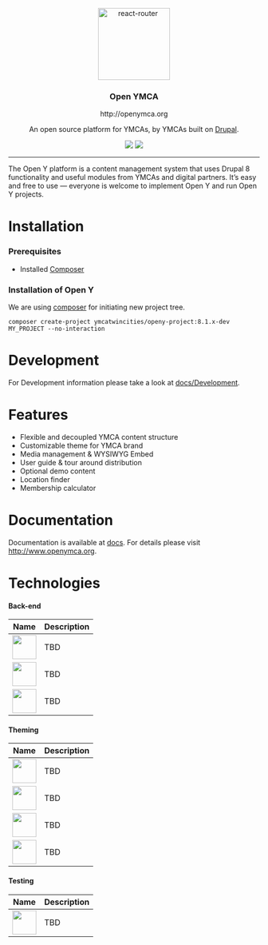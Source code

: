 <p align="center">
  <a href="http://www.openymca.org">
    <img alt="react-router" src="https://www.ymcamn.org/themes/custom/ymca/img/ymca-logo.svg" width="144">
  </a>
</p>

<h3 align="center">
  Open YMCA
</h3>
<p align="center">
  http://openymca.org
</p>
<p align="center">
  An open source platform for YMCAs, by YMCAs built on <a href="drupal.org">Drupal</a>.
</p>

<p align="center">
  <a href="https://packagist.org/packages/ymcatwincities/openy"><img src="https://img.shields.io/packagist/v/ymcatwincities/openy.svg?style=flat-square"></a>
  <a href="https://packagist.org/packages/ymcatwincities/openy"><img src="https://img.shields.io/packagist/dm/ymcatwincities/openy.svg?style=flat-square"></a>
</p>

***

The Open Y platform is a content management system that uses Drupal 8 functionality and useful modules from YMCAs and digital partners. It’s easy and free to use — everyone is welcome to implement Open Y and run Open Y projects.

# Installation

### Prerequisites

- Installed [Composer](https://getcomposer.org/download/)

### Installation of Open Y
We are using [composer](https://getcomposer.org/) for initiating new project tree.

```
composer create-project ymcatwincities/openy-project:8.1.x-dev MY_PROJECT --no-interaction
```

# Development
For Development information please take a look at [docs/Development](https://github.com/ymcatwincities/openy/tree/8.x-1.x/docs/Development).

# Features
- Flexible and decoupled YMCA content structure
- Customizable theme for YMCA brand
- Media management & WYSIWYG Embed
- User guide & tour around distribution
- Optional demo content
- Location finder
- Membership calculator

# Documentation
Documentation is available at [docs](https://github.com/ymcatwincities/openy/tree/8.x-1.x/docs). For details please visit http://www.openymca.org.

# Technologies

#### Back-end
|Name|Description|
|:--:|:----------|
|<a href="https://www.drupal.org"><img width="48" height="48" align="middle" src="https://worldvectorlogo.com/logos/drupal.svg"></a>|TBD|
|<a href="http://php.net"><img width="48" height="48" align="middle" src="https://worldvectorlogo.com/logos/php.svg"></a>|TBD|
|<a href="https://www.drupal.org"><img width="48" height="48" align="middle" src="https://worldvectorlogo.com/logos/composer.svg"></a>|TBD|

#### Theming
|Name|Description|
|:--:|:----------|
|<a href="http://php.net"><img width="48" height="48" align="middle" src="https://worldvectorlogo.com/logos/css-3.svg"></a>|TBD|
|<a href="http://php.net"><img width="48" height="48" align="middle" src="https://worldvectorlogo.com/logos/sass-1.svg"></a>|TBD|
|<a href="https://www.drupal.org"><img width="48" height="48" align="middle" src="https://worldvectorlogo.com/logos/html-5.svg"></a>|TBD|
|<a href="http://php.net"><img width="48" height="48" align="middle" src="https://worldvectorlogo.com/logos/bootstrap-4.svg"></a>|TBD|

#### Testing
|Name|Description|
|:--:|:----------|
|<a href="http://php.net"><img height="48" align="middle" src="http://behat.org/en/latest/_static/images/b@2x.png"></a>|TBD|
